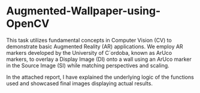 # Augmented-Wallpaper-using-OpenCV

This task utilizes fundamental concepts in Computer Vision (CV) to demonstrate basic Augmented Reality (AR) applications. We employ AR markers developed by the University of C´ordoba, known as ArUco markers, to overlay a Display Image (DI) onto a wall using an ArUco marker in the Source Image (SI) while matching perspectives and scaling.

In the attached report, I have explained the underlying logic of the functions used and showcased final images displaying actual results.
